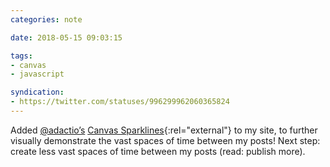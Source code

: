 ```yaml
---
categories: note

date: 2018-05-15 09:03:15

tags:
- canvas
- javascript

syndication:
- https://twitter.com/statuses/996299962060365824
---
```



Added <a rel="external" href="https://twitter.com/adactio" title="Jeremy Keith on Twitter">@adactio’s</a> [Canvas Sparklines](https://github.com/adactio/Canvas-Sparkline){:rel="external"} to my site, to further visually demonstrate the vast spaces of time between my posts! Next step: create less vast spaces of time between my posts (read: publish more).
